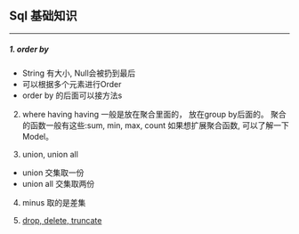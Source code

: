 ## Sql 基础知识

---


##### 1. order by
- String 有大小, Null会被扔到最后
- 可以根据多个元素进行Order
- order by 的后面可以接方法s

2. where having
having 一般是放在聚合里面的， 放在group by后面的。
聚合的函数一般有这些:sum, min, max, count
如果想扩展聚合函数, 可以了解一下Model。


3. union, union all
- union 交集取一份
- union all 交集取两份

4. minus
取的是差集

5. [drop, delete, truncate](drop-delete-truncate对比.md)
